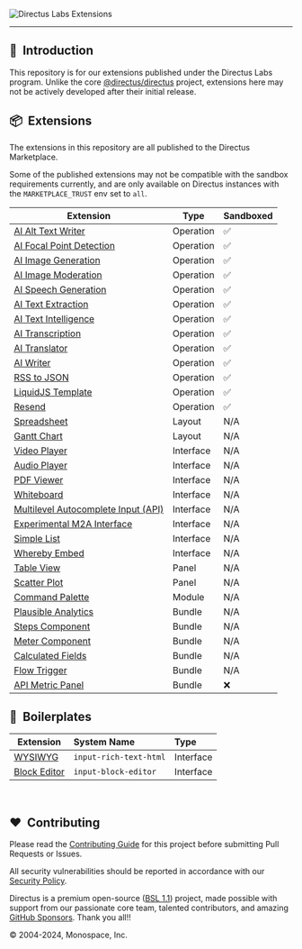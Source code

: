 ![Directus Labs Extensions](https://github.com/directus-labs/extensions/assets/1461554/aae72c6c-e47a-4a6f-968a-5cf1d6b5a73d)

---

## 🐰 &nbsp;Introduction

This repository is for our extensions published under the Directus Labs program. Unlike the core [@directus/directus](https://github.com/directus/directus) project, extensions here may not be actively developed after their initial release.

## 📦 &nbsp;Extensions

The extensions in this repository are all published to the Directus Marketplace.

Some of the published extensions may not be compatible with the sandbox requirements currently, and are only available on Directus instances with the `MARKETPLACE_TRUST` env set to `all`.

| Extension                                                                                                                             | Type      | Sandboxed |
| ------------------------------------------------------------------------------------------------------------------------------------- | --------- | --------- |
| [AI Alt Text Writer](//github.com/directus-labs/extensions/tree/main/packages/ai-alt-text-writer)                                     | Operation | ✅        |
| [AI Focal Point Detection](//github.com/directus-labs/extensions/tree/main/packages/ai-focal-point-detection-operation)               | Operation | ✅        |
| [AI Image Generation](//github.com/directus-labs/extensions/tree/main/packages/ai-image-generation-operation)                         | Operation | ✅        |
| [AI Image Moderation](//github.com/directus-labs/extensions/tree/main/packages/ai-image-moderation-operation)                         | Operation | ✅        |
| [AI Speech Generation](//github.com/directus-labs/extensions/tree/main/packages/ai-speech-generation-operation)                       | Operation | ✅        |
| [AI Text Extraction](//github.com/directus-labs/extensions/tree/main/packages/ai-text-extraction-operation)                           | Operation | ✅        |
| [AI Text Intelligence](//github.com/directus-labs/extensions/tree/main/packages/ai-text-intelligence-operation)                       | Operation | ✅        |
| [AI Transcription](//github.com/directus-labs/extensions/tree/main/packages/ai-transcription-operation)                               | Operation | ✅        |
| [AI Translator](//github.com/directus-labs/extensions/tree/main/packages/ai-translator-operation)                                     | Operation | ✅        |
| [AI Writer](//github.com/directus-labs/extensions/tree/main/packages/ai-writer-operation)                                             | Operation | ✅        |
| [RSS to JSON](//github.com/directus-labs/extensions/tree/main/packages/rss-to-json-operation)                                         | Operation | ✅        |
| [LiquidJS Template](//github.com/directus-labs/extensions/tree/main/packages/liquidjs-operation)                                      | Operation | ✅        |
| [Resend](//github.com/directus-labs/extensions/tree/main/packages/resend-operation)                                                   | Operation | ✅        |
| [Spreadsheet](//github.com/directus-labs/extensions/tree/main/packages/spreadsheet-layout)                                            | Layout    | N/A       |
| [Gantt Chart](//github.com/directus-labs/extensions/tree/main/packages/gantt-chart-layout)                                            | Layout    | N/A       |
| [Video Player](//github.com/directus-labs/extensions/tree/main/packages/video-player-interface)                                       | Interface | N/A       |
| [Audio Player](//github.com/directus-labs/extensions/tree/main/packages/audio-player-interface)                                       | Interface | N/A       |
| [PDF Viewer](//github.com/directus-labs/extensions/tree/main/packages/pdf-viewer-interface)                                           | Interface | N/A       |
| [Whiteboard](//github.com/directus-labs/extensions/tree/main/packages/whiteboard-interface)                                           | Interface | N/A       |
| [Multilevel Autocomplete Input (API)](//github.com/directus-labs/extensions/tree/main/packages/multilevel-autocomplete-api-interface) | Interface | N/A       |
| [Experimental M2A Interface](//github.com/directus-labs/extensions/tree/main/packages/experimental-m2a-interface)                     | Interface | N/A       |
| [Simple List](//github.com/directus-labs/extensions/tree/main/packages/simple-list-interface)                                         | Interface | N/A       |
| [Whereby Embed](//github.com/directus-labs/extensions/tree/main/packages/whereby-embedded-interface)                                  | Interface | N/A       |
| [Table View](//github.com/directus-labs/extensions/tree/main/packages/table-view-panel)                                               | Panel     | N/A       |
| [Scatter Plot](//github.com/directus-labs/extensions/tree/main/packages/scatter-plot-panel)                                           | Panel     | N/A       |
| [Command Palette](//github.com/directus-labs/extensions/tree/main/packages/command-palette-module)                                    | Module    | N/A       |
| [Plausible Analytics](//github.com/directus-labs/extensions/tree/main/packages/plausible-analytics-bundle)                            | Bundle    | N/A       |
| [Steps Component](//github.com/directus-labs/extensions/tree/main/packages/steps-component)                                           | Bundle    | N/A       |
| [Meter Component](//github.com/directus-labs/extensions/tree/main/packages/meter-component)                                           | Bundle    | N/A       |
| [Calculated Fields](//github.com/directus-labs/extensions/tree/main/packages/calculated-fields-bundle)                                | Bundle    | N/A       |
| [Flow Trigger](//github.com/directus-labs/extensions/tree/main/packages/flow-trigger-bundle)                                          | Bundle    | N/A       |
| [API Metric Panel](//github.com/directus-labs/extensions/tree/main/packages/api-metric-panel)                                         | Bundle    | ❌        |

<!-- Tentatively Upcoming - no promises!

| [AI Research](//github.com/directus-labs/extensions/tree/main/packages/ai-research-interface) | Interface | Planned | N/A |
| [-------------------------------------------------------------------------------------------) | I-------e | P-----d | N-A |

-->

## 🔧 &nbsp;Boilerplates

| Extension                                                                                    | System Name            | Type      |
| -------------------------------------------------------------------------------------------- | :--------------------- | :-------- |
| [WYSIWYG](//github.com/directus-labs/extensions/tree/main/boilerplates/input-rich-text-html) | `input-rich-text-html` | Interface |
| [Block Editor](//github.com/directus-labs/extensions/tree/main/boilerplates/block-editor)    | `input-block-editor`   | Interface |

<br>

## ❤️ &nbsp;Contributing

Please read the [Contributing Guide](//github.com/directus-labs/extensions/blob/main/.github/CONTRIBUTING.md) for this project before submitting Pull Requests or Issues.

All security vulnerabilities should be reported in accordance with our [Security Policy](//docs.directus.io/contributing/introduction.html#report-security-vulnerability).

Directus is a premium open-source ([BSL 1.1](//github.com/directus/directus/blob/main/license)) project, made possible with support from our passionate core team, talented contributors, and amazing [GitHub Sponsors](//github.com/sponsors/directus). Thank you all!!

© 2004-2024, Monospace, Inc.
